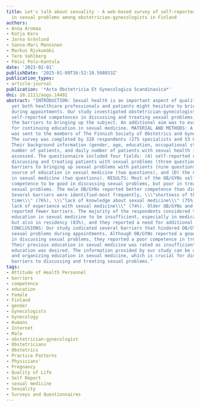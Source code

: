 ```yaml
---
title: Let's talk about sexuality - A web-based survey of self-reported competence
  in sexual problems among obstetrician-gynecologists in Finland
authors:
- Anna Aromaa
- Katja Kero
- Jarna Grönlund
- Sanna-Mari Manninen
- Markus Riskumäki
- Tero Vahlberg
- Päivi Polo-Kantola
date: '2023-02-01'
publishDate: '2025-01-09T16:52:10.598033Z'
publication_types:
- article-journal
publication: '*Acta Obstetricia Et Gynecologica Scandinavica*'
doi: 10.1111/aogs.14492
abstract: "INTRODUCTION: Sexual health is an important aspect of quality of life,
  yet both healthcare professionals and patients might hesitate to bring up the topic
  during appointments. Our study investigated obstetrician-gynecologists' (OB/GYNs')
  self-reported competences in discussing and treating sexual problems, as well as
  the barriers to bringing up the subject. An additional aim was to evaluate the need
  for continuing education in sexual medicine. MATERIAL AND METHODS: A web-based questionnaire
  was sent to the members of The Finnish Society of Obstetrics and Gynecology (n = 1212).
  The survey was completed by 328 respondents (275 specialists and 53 OB/GYN residents).
  Their background information (gender, age, education, occupational status, daily
  number of patients, and daily number of patients with sexual health issues) was
  assessed. The questionnaire included four fields: (A) self-reported competence in
  discussing and treating patients with sexual problems (three questions), (B) the
  barriers to bringing up sexual problems with patients (nine questions), (C) the
  source of education in sexual medicine (two questions), and (D) the need for education
  in sexual medicine (two questions). RESULTS: Most of the OB/GYNs self-reported their
  competence to be good in discussing sexual problems, but poor in treating patients'
  sexual problems. The male OB/GYNs reported better competence than did the females.
  Several barriers were identified-most frequently, \\\"shortness of the appointment
  time\\\" (76%), \\\"lack of knowledge about sexual medicine\\\" (75%), and \\\"
  lack of experience with sexual medicine\\\" (74%). Older OB/GYNs and male OB/GYNs
  reported fewer barriers. The majority of the respondents considered their previous
  education in sexual medicine to be insufficient, especially in medical school (95%),
  but also in residency (83%), and they reported a need for additional education.
  CONCLUSIONS: Our study indicated several barriers that hindered OB/GYNs from assessing
  sexual problems during appointments. Although OB/GYNs reported a good competence
  in discussing sexual problems, they reported a poor competence in treating them.
  Their previous education in sexual medicine was rated as insufficient, and continuing
  education was desired. The information provided by our study can be used for improving
  and organizing education in sexual medicine, which is crucial for diminishing the
  barriers to discussing and treating sexual problems."
tags:
- Attitude of Health Personnel
- barriers
- competence
- education
- Female
- Finland
- gender
- Gynecologists
- Gynecology
- Humans
- Internet
- Male
- obstetrician-gynecologist
- Obstetricians
- Obstetrics
- Practice Patterns
- Physicians'
- Pregnancy
- Quality of Life
- Self Report
- sexual medicine
- Sexuality
- Surveys and Questionnaires
---
```

